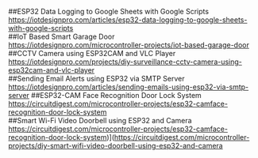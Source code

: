 ##ESP32 Data Logging to Google Sheets with Google Scripts
<br>
https://iotdesignpro.com/articles/esp32-data-logging-to-google-sheets-with-google-scripts
<br>
##IoT Based Smart Garage Door
<br>
https://iotdesignpro.com/microcontroller-projects/iot-based-garage-door
<br>
##CCTV Camera using ESP32CAM and VLC Player
<br>
https://iotdesignpro.com/projects/diy-surveillance-cctv-camera-using-esp32cam-and-vlc-player
<br>
##Sending Email Alerts using ESP32 via SMTP Server
<br>
https://iotdesignpro.com/articles/sending-emails-using-esp32-via-smtp-server
##ESP32-CAM Face Recognition Door Lock System
<br>
https://circuitdigest.com/microcontroller-projects/esp32-camface-recognition-door-lock-system
<br>
##Smart Wi-Fi Video Doorbell using ESP32 and Camera
<br>
https://circuitdigest.com/microcontroller-projects/esp32-camface-recognition-door-lock-system)](https://circuitdigest.com/microcontroller-projects/diy-smart-wifi-video-doorbell-using-esp32-and-camera
<br>
